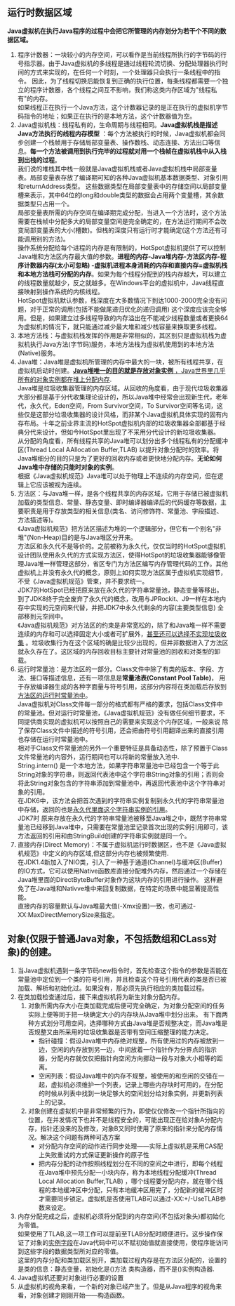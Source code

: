 ## 运行时数据区域

**Java虚拟机在执行Java程序的过程中会把它所管理的内存划分为若干个不同的数据区域。**

1. 程序计数器：一块较小的内存空间，可以看作是当前线程所执行的字节码的行号指示器。由于Java虚拟机的多线程是通过线程轮流切换、分配处理器执行时间的方式来实现的，在任何一个时刻，一个处理器只会执行一条线程中的指令。
   因此，为了线程切换后能恢复到正确的执行位置，每条线程都需要一个独立的程序计数器，各个线程之间互不影响，我们称这类内存区域为"线程私有"的内存。  
   如果线程正在执行一个Java方法，这个计数器记录的是正在执行的虚拟机字节码指令的地址；如果正在执行的是本地方法，这个计数器值为空。
2. Java虚拟机栈：线程私有的，生命周期与线程相同。**Java虚拟机栈是描述Java方法执行的线程内存模型**
   ：每个方法被执行的时候，Java虚拟机都会同步创建一个栈帧用于存储局部变量表、操作数栈、动态连接、方法出口等信息。**每一个方法被调用到执行完毕的过程就对用一个栈帧在虚拟机栈中从入栈到出栈的过程**。  
   我们说的堆栈其中栈一般就是Java虚拟机栈或者Java虚拟机栈中局部变量表。局部变量表存放了编译期可知的各种Java虚拟机基本数据类型、对象引用和returnAddress类型。
   这些数据类型在局部变量表中的存储空间以局部变量槽来表示，其中64位的long和double类型的数据会占用两个变量槽，其余数据类型只占用一个。  
   局部变量表所需的内存空间在编译期完成分配，当进入一个方法时，这个方法需要在栈帧中分配多大的局部变量空间是完全确定的，在方法运行期间不会改变局部变量表的大小(槽数)。但栈的深度只有运行时才能确定(这个方法还有可能调用别的方法)。  
   操作系统分配给每个进程的内存是有限制的，HotSpot虚拟机提供了可以控制Java堆和方法区内存最大值的参数。**进程的内存-Java堆内存-方法区内存-程序计数器内存(太小可忽略)
   -虚拟机进程本身消耗的内存和直接内存=虚拟机栈和本地方法栈可分配的内存**。如果为每个线程分配到的栈内存越大，可以建立的线程数量就越少，反之就越多。在Windows平台的虚拟机中，Java线程直接映射到操作系统的内核线程。  
   HotSpot虚拟机默认参数，栈深度在大多数情况下到达1000-2000完全没有问题，对于正常的调用(包括不能做尾递归优化的递归调用)
   这个深度应该完全够用。但是，如果建立过多线程导致的内存溢出在不能减少线程数量或者更换64为虚拟机的情况下，就只能通过减少最大堆和减少栈容量来换取更多线程。
3. 本地方法栈：与虚拟机栈发挥的作用是非常相似的，其区别只是虚拟机栈为虚拟机执行Java方法(字节码)服务，本地方法栈为虚拟机使用到的本地方法(Native)服务。
4. Java堆：Java堆是虚拟机所管理的内存中最大的一块，被所有线程共享，在虚拟机启动时创建。<u>**Java堆唯一的目的就是存放对象实例**
   ，Java世界里几乎所有的对象实例都在堆上分配内存</u>.  
   Java堆是垃圾收集器管理的内存区域。从回收的角度看，由于现代垃圾收集器大部分都是基于分代收集理论设计的，所以Java堆中经常会出现新生代，老年代，永久代，Eden空间，From Survivor空间，To
   Survivor空间等名词，这些仅是这部分垃圾收集器的设计风格，而非某个Java虚拟机具体实现的固有内存布局。十年之前业界主流的HotSpot虚拟机内部的垃圾收集器全部都基于经典分代来设计，但如今HotSpot里出现了不采用分代设计的新垃圾收集器。  
   从分配的角度看，所有线程共享的Java堆可以划分出多个线程私有的分配缓冲区(Thread Local AAllocation Buffer,TLAB)
   以提升对象分配时的效率。将Java堆细分的目的只是为了更好的回收内存或者更快地分配内存。**无论如何 Java堆中存储的只能时对象的实例**。  
   根据《Java虚拟机规范》Java堆可以处于物理上不连续的内存空间，但在逻辑上它应该被视为连续。
5. 方法区：与Java堆一样，是各个线程共享的内存区域，它用于存储已被虚拟机加载的类型信息、常量、静态变量、即时编译器编译后的代码缓存等数据，主要职责是用于存放类型的相关信息(类名、访问修饰符、常量池、字段描述、方法描述等)。  
   《Java虚拟机规范》把方法区描述为堆的一个逻辑部分，但它有一个别名"非堆"(Non-Heap)目的是与Java堆区分开来。  
   方法区和永久代不是等价的。之前被称为永久代，仅仅当时的HotSpot虚拟机设计团队使用永久代的方式实现方法区，使得HotSpot的垃圾收集器能够像管理Java堆一样管理这部分，省区专门为方法区编写内存管理代码的工作。其他虚拟机上并没有永久代的概念，原则上如何实现方法区属于虚拟机实现细节，不受《Java虚拟机规范》管束，并不要求统一。  
   JDK7的HotSpot已经把原来放在永久代的字符串常量池，静态变量等移出。到了JDK8终于完全废弃了永久代的概念，改用与JPRockit、J9一样在本地内存中实现的元空间来代替，并把JDK7中永久代剩余的内容(主要类型信息)
   全部移到元空间中。  
   《Java虚拟机规范》对方法区的约束是非常宽松的，除了和Java堆一样不需要连续的内存和可以选择固定大小或者可扩展外，<u>甚至还可以选择不实现垃圾收集</u>
   。垃圾收集行为在这个区域的确是比较少出现的，但并非数据进入了方法区就永久存在了。这区域的内存回收目标主要针对常量池的回收和对类型的卸载。
6. 运行时常量池：是方法区的一部分。Class文件中除了有类的版本、字段、方法、接口等描述信息，还有一项信息是**常量池表(Constant Pool Table)**，
   用于存放编译器生成的各种字面量与符号引用，这部分内容将在类加载后存放到<u>方法区的运行时常量池中</u>。  
   Java虚拟机对Class文件每一部分的格式都有严格的要求，包括Class文件中的常量池。但对运行时常量池，《Java虚拟机规范》没有做任何细节要求，不同提供商实现的虚拟机可以按照自己的需要来实现这个内存区域，一般来说
   除了保存Class文件中描述的符号引用，还会把由符号引用翻译出来的直接引用也存储在运行时常量池中。  
   相对于Class文件常量池的另外一个重要特征是具备动态性，除了预置于Class文件常量池的内容外，运行期间也可以将新的常量放入池中.  
   String.intern()
   是一个本地方法，如果字符串常量池中已经包含一个等于此String对象的字符串，则返回代表池中这个字符串String对象的引用；否则会将此String对象包含的字符串添加到常量池中，再返回代表池中这个字符串对象的引用。  
   在JDK6中，该方法会把首次遇到的字符串实例复制到永久代的字符串常量池中存储，返回的也是<u>永久代里面这个字符串实例的引用</u>。  
   JDK7时 原来存放在永久代的字符串常量池被移至Java堆之中，既然字符串常量池已经移到Java堆中，只需要在常量池里记录首次出现的实例引用即可，该方法返回的引用和由StringBuild创建的字符串实例就是同一个。
7. 直接内存(Direct Memory)：不属于虚拟机运行时数据区，也不是《Java虚拟机规范》中定义的内存区域,但这部分内存也被频繁使用.  
   在JDK1.4新加入了NIO类，引入了一种基于通道(Channel)与缓冲区(Buffer)
   的IO方式，它可以使用Native函数库直接分配堆外内存，然后通过一个存储在Java堆里面的DirectByteBuffer对象作为这块内存的引用进行操作。
   这样避免了在Java堆和Nativve堆中来回复制数据，在特定的场景中能显著提高性能。  
   直接内存的容量默认与Java堆最大值(-Xmx设置)一致，也可通过-XX:MaxDirectMemorySize来指定。

## 对象(仅限于普通Java对象，不包括数组和CLass对象)的创建。

1. 当Java虚拟机遇到一条字节码new指令时，首先检查这个指令的参数是否能在常量池中定位到一个类的符号引用，并且检查这个符号引用代表的类是否已被加载、解析和初始化过。如果没有，那必须先执行相应的类加载过程。
2. 在类加载检查通过后，接下来虚拟机将为新生对象分配内存。
    1. 对象所需内存大小在类加载完成后便可完全确定，为对象分配空间的任务实际上便等同于把一块确定大小的内存块从Java堆中划分出来。
       有下面两种方式划分可用空间，选择哪种方式由Java堆是否规整决定，而Java堆是否规整又由所采用的垃圾收集器是否带有空间压缩整理的能力决定。
        * 指针碰撞：假设Java堆中内存绝对规整，所有使用过的内存被放到一边，空闲的内存放到另一边，中间放着一个指针作为分界点的指示器，分配内存就仅仅把指针向空闲方向挪动一段与对象大小相等的距离。
        * 空闲列表：假设Java堆中的内存不规整，被使用的和空闲的交错在一起，虚拟机必须维护一个列表，记录上哪些内存块时可用的，在分配的时候从列表中找到一块足够大的空间划分给对象实例，并更新列表上的记录。
    2. 对象创建在虚拟机中是非常频繁的行为，即使仅仅修改一个指针所指向的位置，在并发情况下也并不是线程安全的，可能出现正在给对象A分配内存，指针还没来的及修改，对象B又同时使用了原来的指针来分配内存情况。解决这个问题有两种可选方案
        * 对分配内存空间的动作进行同步处理——实际上虚拟机是采用CAS配上失败重试的方式保证更新操作的原子性
        * 把内存分配的动作按照线程划分在不同的空间之中进行，即每个线程在Java堆中预先分配一小块内存，称为本地线程分配缓冲(Thread Local Allocation Buffer,TLAB)
          ，哪个线程要分配内存，就在哪个线程的本地缓冲区中分配，只有本地缓冲区用完了，分配新的缓冲区时才需要同步锁定。虚拟机是否使用TLAB可以通过-XX:+/-UseTLAB参数来设定。
3. 内存分配完成之后，虚拟机必须将分配到的内存空间(不包括对象头)都初始化为零值。  
   如果使用了TLAB,这一项工作可以提前至TLAB分配时顺便进行。这步操作保证了对象的<u>实例字段</u>在Java代码中可以不赋初始值就直接使用，使程序能访问到这些字段的数据类型所对应的零值。  
   这里的内存分配和类加载区别开，类加载过程内存是在方法区分配的，设置的是类的信息：静态变量，初始化是<clinit>()方法 类构造器，而不是<init>()实例构造器.
4. Java虚拟机还要对对象进行必要的设置
5. 从虚拟机的视角来看，一个新的对象已经产生了。但是从Java程序的视角来看，对象创建才刚刚开始——构造函数。




